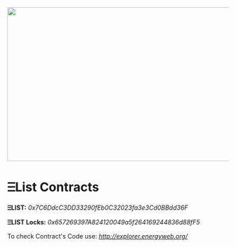 <img src="https://firebasestorage.googleapis.com/v0/b/e-list-e5622.appspot.com/o/Assets%2F24.png?alt=media" width="650" height="350">

# ⲶList Contracts

**ⲶLIST:**  _0x7C6DdcC3DD33290fEb0C32023fa3e3Cd0BBdd36F_

**ⲶLIST Locks:**  _0x657269397A824120049a5f264169244836d88fF5_

To check Contract's Code use: _http://explorer.energyweb.org/_

